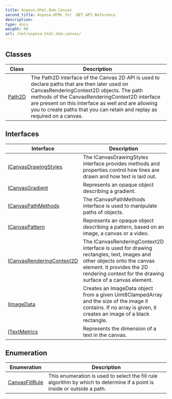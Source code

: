 ```yaml
---
title: Aspose.Html.Dom.Canvas
second_title: Aspose.HTML for .NET API Reference
description: 
type: docs
weight: 90
url: /net/aspose.html.dom.canvas/
---
```



## Classes

| Class | Description |
| --- | --- |
| [Path2D](./path2d/) | The Path2D interface of the Canvas 2D API is used to declare paths that are then later used on CanvasRenderingContext2D objects. The path methods of the CanvasRenderingContext2D interface are present on this interface as well and are allowing you to create paths that you can retain and replay as required on a canvas. |
## Interfaces

| Interface | Description |
| --- | --- |
| [ICanvasDrawingStyles](./icanvasdrawingstyles/) | The ICanvasDrawingStyles interface provides methods and properties control how lines are drawn and how text is laid out. |
| [ICanvasGradient](./icanvasgradient/) | Represents an opaque object describing a gradient. |
| [ICanvasPathMethods](./icanvaspathmethods/) | The ICanvasPathMethods interface is used to manipulate paths of objects. |
| [ICanvasPattern](./icanvaspattern/) | Represents an opaque object describing a pattern, based on an image, a canvas or a video. |
| [ICanvasRenderingContext2D](./icanvasrenderingcontext2d/) | The ICanvasRenderingContext2D interface is used for drawing rectangles, text, images and other objects onto the canvas element. It provides the 2D rendering context for the drawing surface of a canvas element. |
| [IImageData](./iimagedata/) | Creates an ImageData object from a given Uint8ClampedArray and the size of the image it contains. If no array is given, it creates an image of a black rectangle. |
| [ITextMetrics](./itextmetrics/) | Represents the dimension of a text in the canvas. |
## Enumeration

| Enumeration | Description |
| --- | --- |
| [CanvasFillRule](./canvasfillrule/) | This enumeration is used to select the fill rule algorithm by which to determine if a point is inside or outside a path. |
